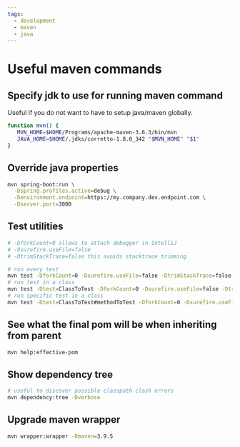 ```yaml
---
tags:
  - development
  - maven
  - java
---
```


# Useful maven commands

## Specify jdk to use for running maven command

Useful if you do not want to have to setup java/maven globally.

```bash
function mvn() {
   MVN_HOME=$HOME/Programs/apache-maven-3.6.3/bin/mvn
   JAVA_HOME=$HOME/.jdks/corretto-1.8.0_342 "$MVN_HOME" "$1"
}
```

## Override java properties

```bash
mvn spring-boot:run \
  -Dspring.profiles.active=debug \
  -Denvironment.endpoint=https://my.company.dev.endpoint.com \
  -Dserver.port=3000
```

## Test utilities

```bash
# -DforkCount=0 allows to attach debugger in IntelliJ
# -Dsurefire.useFile=false
# -DtrimStackTrace=false this avoids stacktrace trimming

# run every test
mvn test -DforkCount=0 -Dsurefire.useFile=false -DtrimStackTrace=false
# run test in a class
mvn test -Dtest=ClassToTest -DforkCount=0 -Dsurefire.useFile=false -DtrimStackTrace=false
# run specific test in a class
mvn test -Dtest=ClassToTest#methodToTest -DforkCount=0 -Dsurefire.useFile=false -DtrimStackTrace=false
```

## See what the final pom will be when inheriting from parent

```bash
mvn help:effective-pom
```

## Show dependency tree

```bash
# useful to discover possible classpath clash errors
mvn dependency:tree -Dverbose
```

## Upgrade maven wrapper

```bash
mvn wrapper:wrapper -Dmaven=3.9.5
```
